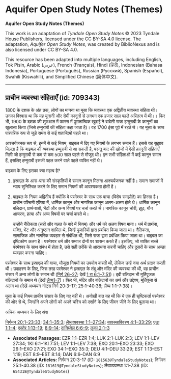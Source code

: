 # Aquifer Open Study Notes (Themes)

**Aquifer Open Study Notes (Themes)**

This work is an adaptation of *Tyndale Open Study Notes* © 2023 Tyndale House Publishers, licensed under the CC BY\-SA 4\.0 license. The adaptation, *Aquifer Open Study Notes*, was created by BiblioNexus and is also licensed under CC BY\-SA 4\.0\.

This resource has been adapted into multiple languages, including English, Tok Pisin, Arabic (عربي), French (Français), Hindi (हिंदी), Indonesian (Bahasa Indonesia), Portuguese (Português), Russian (Русский), Spanish (Español), Swahili (Kiswahili), and Simplified Chinese (简体中文).



--------------------------------

## प्राचीन व्यवस्था संहिताएँ (id: 709343)

1800 के दशक के अंत तक, लोगों का मानना था मूसा कि व्यवस्था एक अद्वितीय व्यवस्था संहिता थी। उनका विश्वास था कि यह यूनानी और रोमी कानूनों से लगभग एक हजार साल पहले अस्तित्व में थी।। फिर भी, 1900 के दशक की शुरुआत में फारस में पुरातात्विक खुदाई ने बाबेली राजा हम्मुराबी के कानूनों का खुलासा किया (जिसे हम्मुराबी की संहिता कहा जाता है)। वह 1700 ईसा पूर्व में रहते थे। यह मूसा के साथ पारंपरिक रूप से जुड़े समय से कई शताब्दियों पहले था।

आश्चर्यजनक रूप से, इनमें से कई नियम, बाइबल में दिए गए नियमों के लगभग समान हैं। इससे यह सुझाव मिलता है कि बाइबल की व्यवस्था हम्मुराबी से आ सकती है, परन्तु बाद की खोजों में ऐसी क़ानूनी संहिताएँ मिली जो हम्मुराबी से कम से कम 500 साल पहले से मौजूद थी। इन सभी संहिताओं में कई कानून समान हैं, इसलिए हम्मुराबी इसकी पहल करने वाले पहले व्यक्ति नहीं थे।

बाइबल के लिए इसका क्या महत्व है?

1. इस्राएल के आस\-पास की संस्कृतियों में समान कानून मिलना आश्चर्यजनक नहीं है। समान समाजों में न्याय सुनिश्चित करने के लिए समान नियमों की आवश्यकता होती है।
2. बाइबल के नियम अद्वितीय हैं क्योंकि वे परमेश्वर के साथ एक वाचा (विशेष समझौते) का हिस्सा है। प्राचीन पश्चिमी एशिया में, धार्मिक कानून और नागरिक कानून अलग\-अलग होते थे। धार्मिक कानून बलिदान, प्रार्थनाओं, भेंटों और अन्य विषयों पर चर्चा करते थे। नागरिक कानून चोरी, झूठ, यौन आचरण, हत्या और अन्य विषयों पर चर्चा करते थे।

    उन्होंने नैतिकता (सही और गलत के बारे में नियम) और धर्म को अलग विषय माना। धर्म में प्रार्थना, भक्ति, भेंट और अनुष्ठान शामिल थे, जिन्हें पुजारियों द्वारा प्रबंधित किया जाता था। नैतिकता, सामाजिक और नागरिक व्यवहार से संबंधित थी, जिसे राजा द्वारा प्रबंधित किया जाता था। बाइबल का दृष्टिकोण अलग है। परमेश्वर धर्म और समाज दोनों पर शासन करते हैं। इसलिए, जो व्यक्ति सच्चे परमेश्वर के साथ संबंध में होता है, उसे सही तरीके से आराधना करनी चाहिए और दूसरों के साथ अच्छा व्यवहार करना चाहिए।

परमेश्वर के साथ इस्राएल की वाचा, मौजूदा नियमों का उपयोग करती थी, लेकिन उन्हें नया अर्थ प्रदान करती थी। उदाहरण के लिए, जिस तरह परमेश्वर ने इस्राएल के तंबू और मंदिर की व्यवस्था की थी, वह प्राचीन संसार में अन्य लोगों के समान थी ([निर्ग 26–27](https://ref.ly/Exod26:1-Exod27:21); देखें [1 रा 6:1–7:51](https://ref.ly/1Kgs6:1-1Kgs7:51))। इब्री बलिदान भी मूर्तिपूजक बलिदानों के समान थे (देखें [लैव्य1–7](https://ref.ly/Lev1:1-Lev7:38))। फिर भी, मंदिर और बलिदानों का अर्थ और उद्देश्य, मूर्तिपूजा से अलग था (देखें अध्ययन नोट्स निर्ग 20:3–17; 25:1–40:38; लैव्य 1:1–7:38)।

मूसा के कई नियम प्राचीन संसार के लिए नए नहीं थे। अनोखी बात यह थी कि ये एक ही सृष्टिकर्ता परमेश्वर की ओर से थे, जिन्होंने अपने लोगों को अपने चरित्र को दर्शाने के लिए जीवन जीने के लिए बुलाया था।

अधिक अध्ययन के लिए अंश 

[निर्गमन 20:1–23:33](https://ref.ly/Exod20:1-Exod23:33); [34:1–35:3](https://ref.ly/Exod34:1-Exod35:3); [लैव्यव्यवस्था 1:1–27:34](https://ref.ly/Lev1:1-Lev27:34); [व्यवस्थाविवरण 4:1–33:29](https://ref.ly/Deut4:1-Deut33:29); [एज्रा 1:1–4](https://ref.ly/Ezra1:1-Ezra1:4); [एस्तेर 1:13–19](https://ref.ly/Esth1:13-Esth1:19); [8:9–14](https://ref.ly/Esth8:9-Esth8:14); [दानिय्येल 6:6–9](https://ref.ly/Dan6:6-Dan6:9); [लूका 2:1–3](https://ref.ly/Luke2:1-Luke2:3)

* **Associated Passages:** EZR 1:1–EZR 1:4; LUK 2:1–LUK 2:3; LEV 1:1–LEV 27:34; 1KI 6:1–1KI 7:51; LEV 1:1–LEV 7:38; EXO 20:1–EXO 23:33; EXO 26:1–EXO 27:21; EXO 34:1–EXO 35:3; DEU 4:1–DEU 33:29; EST 1:13–EST 1:19; EST 8:9–EST 8:14; DAN 6:6–DAN 6:9
* **Associated Articles:** निर्गमन 20:3-17 (ID: `181563@TyndaleStudyNotes`); निर्गमन 25:1-40.38 (ID: `181619@TyndaleStudyNotes`); लैव्यव्यवस्था 1:1-7.38 (ID: `654318@TyndaleStudyNotes`)

